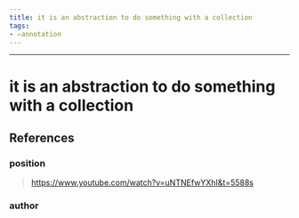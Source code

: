 ```yaml
---
title: it is an abstraction to do something with a collection
tags:
- ✍️annotation
---
```



---

# it is an abstraction to do something with a collection
## References

### position
> https://www.youtube.com/watch?v=uNTNEfwYXhI&t=5588s
### author
> 
